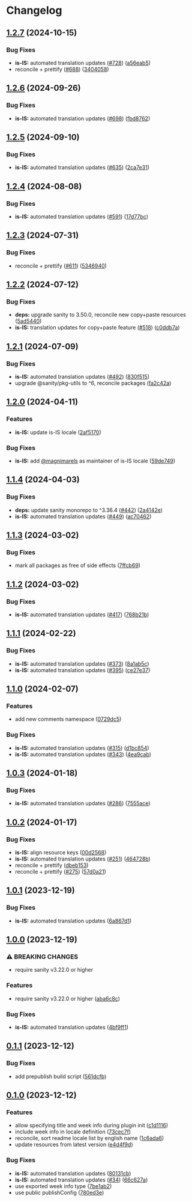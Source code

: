# Changelog

## [1.2.7](https://github.com/sanity-io/locales/compare/locale-is-is-v1.2.6...locale-is-is-v1.2.7) (2024-10-15)


### Bug Fixes

* **is-IS:** automated translation updates ([#728](https://github.com/sanity-io/locales/issues/728)) ([a56eab5](https://github.com/sanity-io/locales/commit/a56eab5a0d1cd5863694862280a77172b8858ef6))
* reconcile + prettify ([#688](https://github.com/sanity-io/locales/issues/688)) ([3404058](https://github.com/sanity-io/locales/commit/3404058c7a55c2163d680d84953f7ac5defb2066))

## [1.2.6](https://github.com/sanity-io/locales/compare/locale-is-is-v1.2.5...locale-is-is-v1.2.6) (2024-09-26)


### Bug Fixes

* **is-IS:** automated translation updates ([#698](https://github.com/sanity-io/locales/issues/698)) ([fbd8762](https://github.com/sanity-io/locales/commit/fbd87625770b7e224cf3c6ccea537aa451637c26))

## [1.2.5](https://github.com/sanity-io/locales/compare/locale-is-is-v1.2.4...locale-is-is-v1.2.5) (2024-09-10)


### Bug Fixes

* **is-IS:** automated translation updates ([#635](https://github.com/sanity-io/locales/issues/635)) ([2ca7e31](https://github.com/sanity-io/locales/commit/2ca7e315f35e88b9a0fe67579990983fed80ec51))

## [1.2.4](https://github.com/sanity-io/locales/compare/locale-is-is-v1.2.3...locale-is-is-v1.2.4) (2024-08-08)


### Bug Fixes

* **is-IS:** automated translation updates ([#591](https://github.com/sanity-io/locales/issues/591)) ([17d77bc](https://github.com/sanity-io/locales/commit/17d77bcaabafcd5eb6052f18fd96f423f2d32282))

## [1.2.3](https://github.com/sanity-io/locales/compare/locale-is-is-v1.2.2...locale-is-is-v1.2.3) (2024-07-31)


### Bug Fixes

* reconcile + prettify ([#611](https://github.com/sanity-io/locales/issues/611)) ([5346940](https://github.com/sanity-io/locales/commit/534694059e674d5150f7f484fd79411b0f5b74a2))

## [1.2.2](https://github.com/sanity-io/locales/compare/locale-is-is-v1.2.1...locale-is-is-v1.2.2) (2024-07-12)


### Bug Fixes

* **deps:** upgrade sanity to 3.50.0, reconcile new copy+paste resources ([5ad5440](https://github.com/sanity-io/locales/commit/5ad5440692ba75d76b5de468a5ed5cdfd01de995))
* **is-IS:** translation updates for copy+paste feature ([#518](https://github.com/sanity-io/locales/issues/518)) ([c0ddb7a](https://github.com/sanity-io/locales/commit/c0ddb7a85b023dd368f76583dc8e1e1fc4bc1fdf))

## [1.2.1](https://github.com/sanity-io/locales/compare/locale-is-is-v1.2.0...locale-is-is-v1.2.1) (2024-07-09)


### Bug Fixes

* **is-IS:** automated translation updates ([#492](https://github.com/sanity-io/locales/issues/492)) ([830f515](https://github.com/sanity-io/locales/commit/830f5155922dcfe1ba66ad1fbe69157e4c06b42b))
* upgrade @sanity/pkg-utils to ^6, reconcile packages ([fa2c42a](https://github.com/sanity-io/locales/commit/fa2c42a0e8550ead90dcc61fe1abcecdacf8fd20))

## [1.2.0](https://github.com/sanity-io/locales/compare/locale-is-is-v1.1.4...locale-is-is-v1.2.0) (2024-04-11)


### Features

* **is-IS:** update is-IS locale ([2af5170](https://github.com/sanity-io/locales/commit/2af5170e91c3eefbee4e49aa828cb3ed5d27d0d8))


### Bug Fixes

* **is-IS:** add [@magnimarels](https://github.com/magnimarels) as maintainer of is-IS locale ([59de749](https://github.com/sanity-io/locales/commit/59de7494197a1f444885c72707eaf295b2ee88fc))

## [1.1.4](https://github.com/sanity-io/locales/compare/locale-is-is-v1.1.3...locale-is-is-v1.1.4) (2024-04-03)


### Bug Fixes

* **deps:** update sanity monorepo to ^3.36.4 ([#442](https://github.com/sanity-io/locales/issues/442)) ([2a4142e](https://github.com/sanity-io/locales/commit/2a4142e6e50eb5992b3432169cd71676c353276f))
* **is-IS:** automated translation updates ([#449](https://github.com/sanity-io/locales/issues/449)) ([ac70462](https://github.com/sanity-io/locales/commit/ac704621ad6274d9c2f3e753de74c8c04c564842))

## [1.1.3](https://github.com/sanity-io/locales/compare/locale-is-is-v1.1.2...locale-is-is-v1.1.3) (2024-03-02)


### Bug Fixes

* mark all packages as free of side effects ([7ffcb69](https://github.com/sanity-io/locales/commit/7ffcb6939ba729c3c6c528d81e14a833b9096f50))

## [1.1.2](https://github.com/sanity-io/locales/compare/locale-is-is-v1.1.1...locale-is-is-v1.1.2) (2024-03-02)


### Bug Fixes

* **is-IS:** automated translation updates ([#417](https://github.com/sanity-io/locales/issues/417)) ([768b21b](https://github.com/sanity-io/locales/commit/768b21b484dba1f4c588d15719766d2626cf3842))

## [1.1.1](https://github.com/sanity-io/locales/compare/locale-is-is-v1.1.0...locale-is-is-v1.1.1) (2024-02-22)


### Bug Fixes

* **is-IS:** automated translation updates ([#373](https://github.com/sanity-io/locales/issues/373)) ([8a1ab5c](https://github.com/sanity-io/locales/commit/8a1ab5ccf30d92e20381c48f1bf801a386584fdb))
* **is-IS:** automated translation updates ([#395](https://github.com/sanity-io/locales/issues/395)) ([ce27e37](https://github.com/sanity-io/locales/commit/ce27e37b3e32e4dd59c5ecfd2484414d52ea2eec))

## [1.1.0](https://github.com/sanity-io/locales/compare/locale-is-is-v1.0.3...locale-is-is-v1.1.0) (2024-02-07)


### Features

* add new comments namespace ([0729dc5](https://github.com/sanity-io/locales/commit/0729dc52cd29ac2611250663a32a7f1a5a039500))


### Bug Fixes

* **is-IS:** automated translation updates ([#315](https://github.com/sanity-io/locales/issues/315)) ([d1bc854](https://github.com/sanity-io/locales/commit/d1bc85402c45ff5c44185cb1dc0e11bc697d04f1))
* **is-IS:** automated translation updates ([#343](https://github.com/sanity-io/locales/issues/343)) ([4ea9cab](https://github.com/sanity-io/locales/commit/4ea9cab0048cf488b111db901d56434261879448))

## [1.0.3](https://github.com/sanity-io/locales/compare/locale-is-is-v1.0.2...locale-is-is-v1.0.3) (2024-01-18)


### Bug Fixes

* **is-IS:** automated translation updates ([#286](https://github.com/sanity-io/locales/issues/286)) ([7555ace](https://github.com/sanity-io/locales/commit/7555aceb35658ca7283ca8e4e7f1833c7dcffe66))

## [1.0.2](https://github.com/sanity-io/locales/compare/locale-is-is-v1.0.1...locale-is-is-v1.0.2) (2024-01-17)


### Bug Fixes

* **is-IS:** align resource keys ([00d2568](https://github.com/sanity-io/locales/commit/00d2568c9a7e09465c679e7badbf44849c22a7a3))
* **is-IS:** automated translation updates ([#251](https://github.com/sanity-io/locales/issues/251)) ([464728b](https://github.com/sanity-io/locales/commit/464728b142bd1cd8721c564430aa6e9abb45390b))
* reconcile + prettify ([dbeb153](https://github.com/sanity-io/locales/commit/dbeb153fc3f80207e357a888431d2fd739617821))
* reconcile + prettify ([#275](https://github.com/sanity-io/locales/issues/275)) ([57d0a21](https://github.com/sanity-io/locales/commit/57d0a21e05f631d47d74a2c029c9dcc3993bc7b0))

## [1.0.1](https://github.com/sanity-io/locales/compare/locale-is-is-v1.0.0...locale-is-is-v1.0.1) (2023-12-19)


### Bug Fixes

* **is-IS:** automated translation updates ([6a867d1](https://github.com/sanity-io/locales/commit/6a867d19db544a9459365e51aaa4ff193bc0eb8c))

## [1.0.0](https://github.com/sanity-io/locales/compare/locale-is-is-v0.1.1...locale-is-is-v1.0.0) (2023-12-19)


### ⚠ BREAKING CHANGES

* require sanity v3.22.0 or higher

### Features

* require sanity v3.22.0 or higher ([aba6c8c](https://github.com/sanity-io/locales/commit/aba6c8c3fd4f6e11b193b96a3821420f72ccc47d))


### Bug Fixes

* **is-IS:** automated translation updates ([4bf9ff1](https://github.com/sanity-io/locales/commit/4bf9ff1f3d715be27624fefabf60f829679c28da))

## [0.1.1](https://github.com/sanity-io/locales/compare/locale-is-is-v0.1.0...locale-is-is-v0.1.1) (2023-12-12)


### Bug Fixes

* add prepublish build script ([561dcfb](https://github.com/sanity-io/locales/commit/561dcfb24ab12f98fcc590b0dbc2cf297ea60485))

## [0.1.0](https://github.com/sanity-io/locales/compare/locale-is-is-v0.0.1...locale-is-is-v0.1.0) (2023-12-12)


### Features

* allow specifying title and week info during plugin init ([c1d1116](https://github.com/sanity-io/locales/commit/c1d1116bab0c99c6506a9744e33d6cf282bf1c1b))
* include week info in locale definition ([73cec7f](https://github.com/sanity-io/locales/commit/73cec7fb69ac92a565282aac0d08f13b634372fb))
* reconcile, sort readme locale list by english name ([1c6ada6](https://github.com/sanity-io/locales/commit/1c6ada624e83307f820d6c4ce1e7560eaf94b151))
* update resources from latest version ([e4d4f9d](https://github.com/sanity-io/locales/commit/e4d4f9daf8c2566f3ee7c9b002ac6d0051a2734c))


### Bug Fixes

* **is-IS:** automated translation updates ([80131cb](https://github.com/sanity-io/locales/commit/80131cbddca6ce2fb2555dcf33d5d1b62032e044))
* **is-IS:** automated translation updates ([#34](https://github.com/sanity-io/locales/issues/34)) ([66c627a](https://github.com/sanity-io/locales/commit/66c627a9b2e490abb3abac307c96008cf209637c))
* use exported week info type ([7be1ab2](https://github.com/sanity-io/locales/commit/7be1ab27939e1836e000155c576362fb5f54bd3e))
* use public publishConfig ([780ed3e](https://github.com/sanity-io/locales/commit/780ed3e6d35198fedebd769e71bf1dcc09fc6528))
